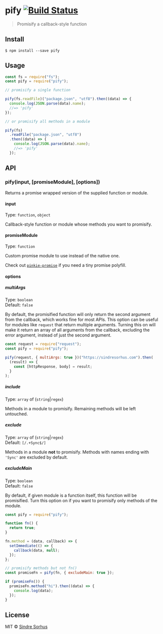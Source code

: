 # pify [![Build Status](https://travis-ci.org/sindresorhus/pify.svg?branch=master)](https://travis-ci.org/sindresorhus/pify)

> Promisify a callback-style function

## Install

```
$ npm install --save pify
```

## Usage

```js
const fs = require("fs");
const pify = require("pify");

// promisify a single function

pify(fs.readFile)("package.json", "utf8").then((data) => {
  console.log(JSON.parse(data).name);
  //=> 'pify'
});

// or promisify all methods in a module

pify(fs)
  .readFile("package.json", "utf8")
  .then((data) => {
    console.log(JSON.parse(data).name);
    //=> 'pify'
  });
```

## API

### pify(input, [promiseModule], [options])

Returns a promise wrapped version of the supplied function or module.

#### input

Type: `function`, `object`

Callback-style function or module whose methods you want to promisify.

#### promiseModule

Type: `function`

Custom promise module to use instead of the native one.

Check out [`pinkie-promise`](https://github.com/floatdrop/pinkie-promise) if you need a tiny promise polyfill.

#### options

##### multiArgs

Type: `boolean`  
Default: `false`

By default, the promisified function will only return the second argument from the callback, which works fine for most APIs. This option can be useful for modules like `request` that return multiple arguments. Turning this on will make it return an array of all arguments from the callback, excluding the error argument, instead of just the second argument.

```js
const request = require("request");
const pify = require("pify");

pify(request, { multiArgs: true })("https://sindresorhus.com").then(
  (result) => {
    const [httpResponse, body] = result;
  }
);
```

##### include

Type: `array` of (`string`|`regex`)

Methods in a module to promisify. Remaining methods will be left untouched.

##### exclude

Type: `array` of (`string`|`regex`)  
Default: `[/.+Sync$/]`

Methods in a module **not** to promisify. Methods with names ending with `'Sync'` are excluded by default.

##### excludeMain

Type: `boolean`  
Default: `false`

By default, if given module is a function itself, this function will be promisified. Turn this option on if you want to promisify only methods of the module.

```js
const pify = require("pify");

function fn() {
  return true;
}

fn.method = (data, callback) => {
  setImmediate(() => {
    callback(data, null);
  });
};

// promisify methods but not fn()
const promiseFn = pify(fn, { excludeMain: true });

if (promiseFn()) {
  promiseFn.method("hi").then((data) => {
    console.log(data);
  });
}
```

## License

MIT © [Sindre Sorhus](http://sindresorhus.com)
